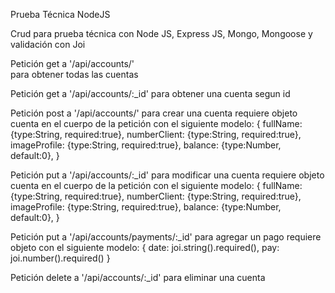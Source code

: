 Prueba Técnica NodeJS

Crud para prueba técnica con Node JS, Express JS, Mongo, Mongoose y validación con Joi

Petición get        a '/api/accounts/' <br>
para obtener todas las cuentas

Petición get        a '/api/accounts/:_id'
para obtener una cuenta segun id

Petición post       a '/api/accounts/'
para crear una cuenta
requiere objeto cuenta en el cuerpo de la petición con el siguiente modelo:
{
    fullName: {type:String, required:true},
    numberClient: {type:String, required:true},
    imageProfile: {type:String, required:true},
    balance: {type:Number, default:0},
}

Petición put        a '/api/accounts/:_id'
para modificar una cuenta
requiere objeto cuenta en el cuerpo de la petición con el siguiente modelo:
{
    fullName: {type:String, required:true},
    numberClient: {type:String, required:true},
    imageProfile: {type:String, required:true},
    balance: {type:Number, default:0},
}

Petición put        a '/api/accounts/payments/:_id'
para agregar un pago
requiere objeto con el siguiente modelo:
{
    date: joi.string().required(),
    pay: joi.number().required()
}

Petición delete     a '/api/accounts/:_id'
para eliminar una cuenta
